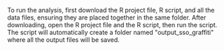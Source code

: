 To run the analysis, first download the R project file, R script, and all the data files, ensuring they are placed together in the same folder. After downloading, open the R project file and the R script, then run the script. The script will automatically create a folder named "output_sso_graffiti" where all the output files will be saved.
